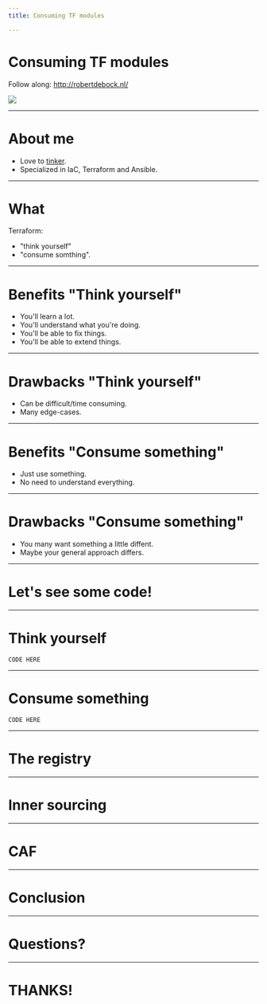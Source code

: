 ```yaml
---
title: Consuming TF modules

---
```


# Consuming TF modules

Follow along: http://robertdebock.nl/

<img src="https://api.qrserver.com/v1/create-qr-code/?size=350x350&data=https://robertdebock.nl/presentations/consuming-terraform-modules/"/>

---

# About me

- Love to [tinker](https://robertdebock.nl/).
- Specialized in IaC, Terraform and Ansible.

---

# What

Terraform:

- "think yourself"
- "consume somthing".

---

# Benefits "Think yourself"

- You'll learn a lot.
- You'll understand what you're doing.
- You'll be able to fix things.
- You'll be able to extend things.

----

# Drawbacks "Think yourself"

- Can be difficult/time consuming.
- Many edge-cases.

---

# Benefits "Consume something"

- Just use something.
- No need to understand everything.

----

# Drawbacks "Consume something"

- You many want something a little diffent.
- Maybe your general approach differs.

---

# Let's see some code!

----

# Think yourself

```hcl
CODE HERE
```

----

# Consume something

```hcl
CODE HERE
```

---

# The registry

----

# Inner sourcing

---

# CAF

---

# Conclusion

---

# Questions?

---

# THANKS!
